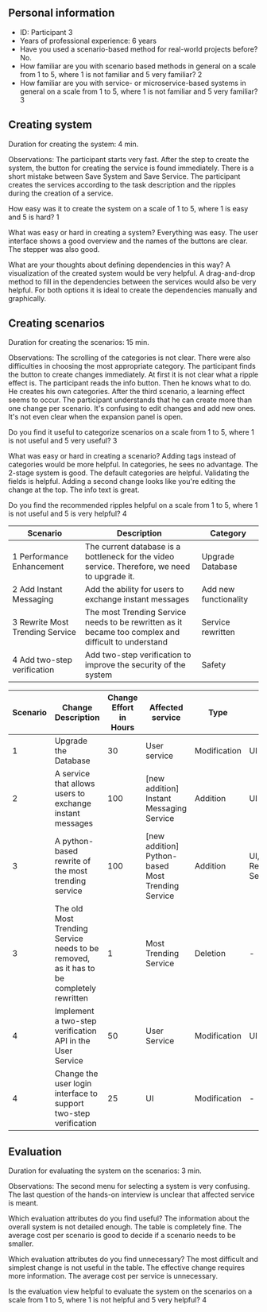 ## Personal information
- ID: Participant 3
- Years of professional experience: 6 years
- Have you used a scenario-based method for real-world projects before? No.
- How familiar are you with scenario based methods in general on a scale from 1 to 5, where 1 is not familiar and 5 very familiar? 2
- How familiar are you with service- or microservice-based systems in general on a scale from 1 to 5, where 1 is not familiar and 5 very familiar? 3

## Creating system
Duration for creating the system: 4 min.

Observations:
The participant starts very fast. After the step to create the system, the button for creating the service is found immediately. There is a short mistake between Save System and Save Service. The participant creates the services according to the task description and the ripples during the creation of a service.

How easy was it to create the system on a scale of 1 to 5, where 1 is easy and 5 is hard? 1

What was easy or hard in creating a system?
Everything was easy. The user interface shows a good overview and the names of the buttons are clear. The stepper was also good.

What are your thoughts about defining dependencies in this way?
A visualization of the created system would be very helpful. A drag-and-drop method to fill in the dependencies between the services would also be very helpful. For both options it is ideal to create the dependencies manually and graphically.

## Creating scenarios
Duration for creating the scenarios: 15 min.

Observations:
The scrolling of the categories is not clear. There were also difficulties in choosing the most appropriate category. The participant finds the button to create changes immediately. At first it is not clear what a ripple effect is. The participant reads the info button. Then he knows what to do. He creates his own categories. After the third scenario, a learning effect seems to occur. The participant understands that he can create more than one change per scenario. It's confusing to edit changes and add new ones. It's not even clear when the expansion panel is open.

Do you find it useful to categorize scenarios on a scale from 1 to 5, where 1 is not useful and 5 very useful? 3

What was easy or hard in creating a scenario?
Adding tags instead of categories would be more helpful. In categories, he sees no advantage. The 2-stage system is good. The default categories are helpful. Validating the fields is helpful. Adding a second change looks like you're editing the change at the top. The info text is great.

Do you find the recommended ripples helpful on a scale from 1 to 5, where 1 is not useful and 5 is very helpful? 4

| Scenario                        | Description                                                                                          | Category              |
| ------------------------------- | ---------------------------------------------------------------------------------------------------- | --------------------- |
| 1 Performance Enhancement       | The current database is a bottleneck for the video service. Therefore, we need to upgrade it.        | Upgrade Database      |
| 2 Add Instant Messaging         | Add the ability for users to exchange instant messages                                               | Add new functionality |
| 3 Rewrite Most Trending Service | The most Trending Service needs to be rewritten as it became too complex and difficult to understand | Service rewritten     |
| 4 Add two-step verification     | Add two-step verification to improve the security of the system                                      | Safety                |

| Scenario | Change Description                                                                      | Change Effort in Hours | Affected service                                  | Type         | Ripples                     |
| -------- | --------------------------------------------------------------------------------------- | ---------------------- | ------------------------------------------------- | ------------ | --------------------------- |
| 1        | Upgrade the Database                                                                    | 30                     | User service                                      | Modification | UI                          |
| 2        | A service that allows users to exchange instant messages                                | 100                    | [new addition] Instant Messaging Service          | Addition     | UI                          |
| 3        | A python-based rewrite of the most trending service                                     | 100                    | [new addition] Python-based Most Trending Service | Addition     | UI, Recommendations Service |
| 3        | The old Most Trending Service needs to be removed, as it has to be completely rewritten | 1                      | Most Trending Service                             | Deletion     | -                           |
| 4        | Implement a two-step verification API in the User Service                               | 50                     | User Service                                      | Modification | UI                          |
| 4        | Change the user login interface to support two-step verification                        | 25                     | UI                                                | Modification | -                           |


## Evaluation
Duration for evaluating the system on the scenarios: 3 min.

Observations:
The second menu for selecting a system is very confusing. The last question of the hands-on interview is unclear that affected service is meant.

Which evaluation attributes do you find useful? The information about the overall system is not detailed enough. The table is completely fine. The average cost per scenario is good to decide if a scenario needs to be smaller.

Which evaluation attributes do you find unnecessary? The most difficult and simplest change is not useful in the table. The effective change requires more information. The average cost per service is unnecessary.

Is the evaluation view helpful to evaluate the system on the scenarios on a scale from 1 to 5, where 1 is not helpful and 5 very helpful? 4
